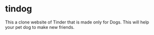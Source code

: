 # tindog
This a clone website of Tinder that is made only for Dogs. This will help your pet dog to make new friends.
